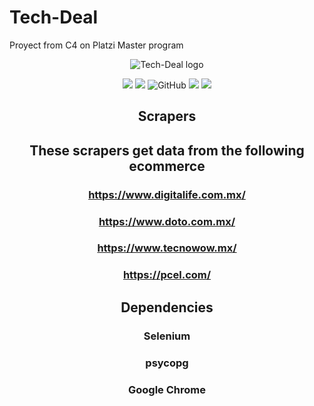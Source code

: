 # Tech-Deal

Proyect from C4 on Platzi Master program

<center>

![Tech-Deal logo](https://i.imgur.com/f83h2PS.png "Tech-Deal logo")

![](https://img.shields.io/github/stars/Tech-Deal/Tech-Deal) ![](https://img.shields.io/github/forks/Tech-Deal/Tech-Deal)
![GitHub](https://img.shields.io/github/license/Tech-Deal/Tech-Deal?color=%232a9d8f)
![](https://img.shields.io/github/release/Tech-Deal/Tech-Deal) ![](https://img.shields.io/github/issues/Tech-Deal/Tech-Deal)


## Scrapers
## These scrapers get data from the following ecommerce
### https://www.digitalife.com.mx/
### https://www.doto.com.mx/
### https://www.tecnowow.mx/
### https://pcel.com/

## Dependencies
### Selenium
### psycopg
### Google Chrome
